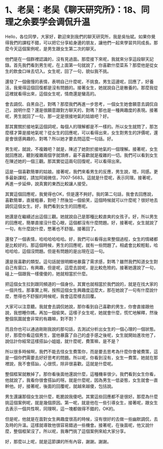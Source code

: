 # 1、老吴：老吴《聊天研究所》：18、同理之余要学会调侃升温

Hello，各位同學，大家好，歡迎來到我們的聊天研究所，我是吳怡斌。如果你覺得我們的課程不錯，可以把它分享給身邊的朋友，讓他們一起來學習共同成長。那麼今天這個案例呢，是男生跟女生第二次的聊天。

他們是在一個群裡認識的，沒有見過面。那麼接下來呢，我就來分享這段聊天記錄。首先我們看到男生呢，在上面第一句就說了，你喜歡什麼菜系？那麼他是從女生的飲食口味去切入。女生呢，回了一句，貌似我不挑。

還發了一個傲慢的表情，表明自己什麼呢，不挑食。男生這邊呢，回應了，好養活，我覺得這個回復都是沒有問題的。接著女生，她就說自己是散養的。那麼我從這裡就看得出來，這個女生呢，情商還是蠻高的。

會去調侃、自黑自己，對嗎？那麼我們再進一步思考，一個女生她會願意去調侃自己，說明什麼？還是很願意跟對方聊天的，對嗎？那也是一種興趣度的表現。接著呢，男生就回了一句，那一定是很接地氣的姑娘吧？好。

那其實關於接地氣這個詞呢，每個人的理解都是不一樣的。所以女生就問了，那怎麼樣才算是接地氣呢？從女生的回應呢，可以看得出來，女生對男生的評價呢，還是會很感興趣的，對嗎？所以她才要去問這麼一句話。好。

男生呢，就說，不複雜吧？就是，陳述了她對於接地氣的一個理解。接著呢，女生就回應說，聽到複雜兩個字就頭疼，最不喜歡就是複雜的一切。我們可以看到女生在陳述她的一個三觀。那其實從這兩句回復呢，可以看得出來。

這是一個喜歡簡單的姑娘。接著呢，我們來看男生的反應，男生說，嗯，同感。更多最新課程，請加阿姆微信，7007-5683。這就是什麼呢，表示同理。接著呢，再進一步延伸，說真實的東西比較讓人接受。

其實這個回應呢，我覺得也OK，但是還不夠好。我的第二句話，我會去回應說，喜歡簡單，直接粗暴，對吧？然後加一個偷笑，這個時候就可以什麼呢？很好地去調侃這個女生。好，我們看到女生的回應呢。

她還是在繼續述出這個三觀。她就說自己是那種比較直爽的女孩子。好，所以男生的回應呢，簡單直接沒什麼心眼，這個都沒有什麼問題。好，接著呢，女生就說了一句，有什麼說什麼，憋著也不舒服。接著回了。

還發了一個表情，哈哈哈哈哈哈。好，我們可以看得出來整個過程，女生的情緒都是比較好的。那這個時候，男生的回應呢，就有一些問題了。相處會比較輕鬆，哈哈哈哈，這個沒問題。但是有問題的是出現在這一句。

還是我喜歡的類型。這句話就很明顯地暴露了需求感，對嗎？雖然我們知道女生對自己有窗口，有興趣，但是呢，這麼去說呢，是比較危險的。接著她還說了一句，碰上一個跟我一樣傻傻的，她就相當於什麼。

把這個女生拉到跟同頻道的一個身份。其實也就相當於我們說的，就是在找大家的一個共性。那事實上啊，按照這個女生興趣度這麼大，那在她說了一句有什麼說什麼，憋得也不舒服的時候呢，我會這麼樣去回覆。

大家可以注意聽。我就會去調侃她說，那你看到自己喜歡的男生，你會直接跟他說，我想睡你媽，再加一個偷笑。這樣子女生呢，她就會什麼，慌忙地解釋，然後整個氛圍就會非常的有趣嘛，對不對？

而且你也可以通過剛剛我說的那句話，去測試分析出女生的一個心理的一個狀態。好，那麼你看這個男生，當他暴露了自己的虛手感之後呢，女生就開始進攻他了，說估計你經常這樣搭訕小姐姐，就什麼呢，費策嘛，是不是？

所以很多時候啊，我們不能去怪女生費策你，而是要去思考為什麼你會被費策，這是一個你們需要去好好思考的問題。所以呢，你看到沒有，女生一費策，她就在那裡說，我不會搭訕，心很慌，除非很喜歡。這就是什麼呢。

整個框架就散掉了。那你看後面他還說什麼，這種機率很少。我們看到女生你看，他就說了，我看你很會搭訕的呀。就是什麼呢，因為男生一低姿態，女生就會一直幹他。好，接著呢，後面的回覆呢，就越來越傻，包括說。

男生還讓那個女生說什麼，乾脆說我傻吧。其實這些回應都不是很好。那麼為什麼挑這個案例呢，就是幾個原因。第一呢，就是他在一些引導女生，接著呢，跟女生去表示一個共性啊，同理啊，這一塊都做得不錯的，OK的。

但是呢，他就是在面對女生興趣度很高的時候，沒有很好的去做一些幽默調侃，去及時的升溫。這樣就導致他很容易錯過一些機會。接著呢，在後面呢，他又說什麼，整個框架沒了。所以呢，我專門挑了這個案例來給大家分享。

好，那麼以上呢，就是這節課的所有內容，謝謝。謝謝。